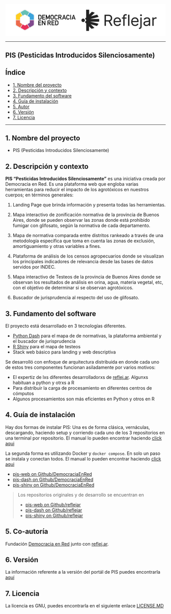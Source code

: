 ![Header](ryder_isologotipos.png)

***

## PIS (Pesticidas Introducidos Silenciosamente)

## Índice

* [1. Nombre del proyecto](#1-nombre-del-proyecto)
* [2. Descripción y contexto](#2-descripción-y-contexto)
* [3. Fundamento del software](#3-fundamento-del-software)
* [4. Guía de instalación](#4-guía-de-instalación)
* [5. Autor](#5-co-autoría)
* [6. Versión](#6-versión)
* [7. Licencia](#7-licencia)

***

## 1. Nombre del proyecto

- PIS (Pesticidas Introducidos Silenciosamente)

## 2. Descripción y contexto

**PIS “Pesticidas Introducidos Silenciosamente”** es una iniciativa creada por Democracia en Red. Es una plataforma web que engloba varias herramientas para reducir el impacto de los agrotóxicos en nuestros cuerpos; en términos generales:

1. Landing Page que brinda información y presenta todas las herramientas.

2. Mapa interactivo de zonificación normativa de la provincia de Buenos Aires, donde se pueden observar las zonas donde está prohibido fumigar con glifosato, según la normativa de cada departamento.

3. Mapa de normativa comparada entre distritos rankeado a través de una metodología específica que toma en cuenta las zonas de exclusión, amortiguamiento y otras variables a fines.

4. Plataforma de análisis de los censos agropecuarios donde se visualizan los principales indicadores de relevancia desde las bases de datos servidos por INDEC.

5. Mapa interactivo de Testeos de la provincia de Buenos Aires donde se observan los resultados de análisis en orina, agua, materia vegetal, etc, con el objetivo de determinar si se observan agrotóxicos.

6. Buscador de jurisprudencia al respecto del uso de glifosato.



## 3. Fundamento del software

El proyecto está desarrollado en 3 tecnologías diferentes.

- [Python Dash](https://dash.plotly.com/) para el mapa de de normativas, la plataforma ambiental y el buscador de jurisprudencia
- [R Shiny](https://shiny.posit.co/) para el mapa de testeos
- Stack web básico para landing y web descriptiva

Se desarrolló con enfoque de arquitectura distribuida en donde cada uno de estos tres componentes funcionan asiladamente por varios motivos:

- El expertiz de lxs diferentes desarrolladorxs de [reflej.ar](https://reflej.ar/). Algunxs habituan a python y otrxs a R
- Para distribuir la carga de procesamiento en diferentes centros de cómputos
- Algunos procesamientos son más eficientes en Python y otros en R


## 4. Guía de instalación

Hay dos formas de instalar PIS: Una es de forma clásica, vernáculas, descargando, haciendo setup y corriendo cada uno de los 3 repositorios en una terminal por repositorio. El manual lo pueden encontrar haciendo [click aqui](instalaciones-vernaculas.md)

La segunda forma es utilizando Docker y `docker compose`. En solo un paso se instala y conectan todos. El manual lo pueden encontrar haciendo [click aqui](instalacion-docker.md)

* [pis-web on Github/DemocraciaEnRed](https://github.com/DemocraciaEnRed/pis)
* [pis-dash on Github/DemocraciaEnRed](https://github.com/DemocraciaEnRed/pis-dash) 
* [pis-shiny on Github/DemocraciaEnRed](https://github.com/DemocraciaEnRed/pis-shiny)


> Los repositorios originales y de desarrollo se encuentran en 
> * [pis-web on Github/reflejar](https://github.com/reflejar/pis)
> * [pis-dash on Github/reflejar](https://github.com/reflejar/pis-dash) 
> * [pis-shiny on Github/reflejar](https://github.com/reflejar/pis-shiny)

## 5. Co-autoría

Fundación [Democracia en Red](https://democraciaenred.org) junto con [reflej.ar](https://reflej.ar/).

## 6. Versión

La información referente a la versión del portál de PIS puedes encontrarla [aquí](https://github.com/DemocraciaEnRed/pis/releases)

## 7. Licencia

La licencia es GNU, puedes encontrarla en el siguiente enlace [LICENSE.MD](https://github.com/DemocraciaEnRed/pis/blob/main/LICENSE)




